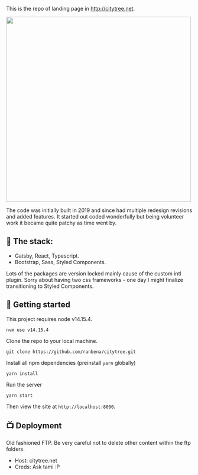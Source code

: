 This is the repo of landing page in http://citytree.net.

<img src="https://raw.githubusercontent.com/ranbena/citytree/redesign-2022/preview.png" width="500" />

The code was initially built in 2019 and since had multiple redesign revisions and added features.
It started out coded wonderfully but being volunteer work it became quite patchy as time went by.

## 🔧 The stack:

- Gatsby, React, Typescript.
- Bootstrap, Sass, Styled Components.

Lots of the packages are version locked mainly cause of the custom intl plugin.
Sorry about having two css frameworks - one day I might finalize transitioning to Styled Components.

## 🚀 Getting started

This project requires node v14.15.4.

```
nvm use v14.15.4
```

Clone the repo to your local machine.

```
git clone https://github.com/ranbena/citytree.git
```

Install all npm dependencies (preinstall `yarn` globally)

```
yarn install
```

Run the server

```
yarn start
```

Then view the site at `http://localhost:8000`.

## 📺 Deployment

Old fashioned FTP. Be very careful not to delete other content within the ftp folders.

- Host: citytree.net
- Creds: Ask tami :P
